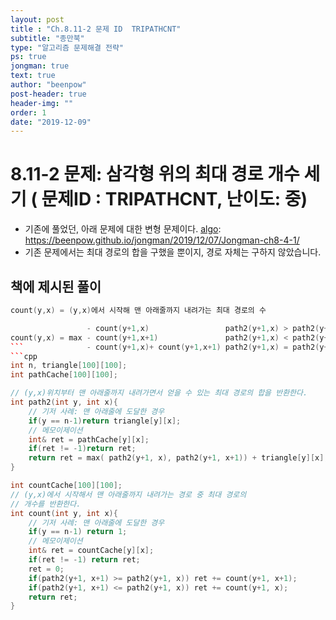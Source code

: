 ```yaml
---
layout: post
title : "Ch.8.11-2 문제 ID  TRIPATHCNT"
subtitle: "종만북"
type: "알고리즘 문제해결 전략"
ps: true
jongman: true
text: true
author: "beenpow"
post-header: true
header-img: ""
order: 1
date: "2019-12-09"
---
```


# 8.11-2 문제: 삼각형 위의 최대 경로 개수 세기 ( 문제ID : TRIPATHCNT, 난이도: 중)
[algo]: <https://algospot.com/judge/problem/read/TRIPATHCNT>

- 기존에 풀었던, 아래 문제에 대한 변형 문제이다.
[algo]: <https://beenpow.github.io/jongman/2019/12/07/Jongman-ch8-4-1/>
- 기존 문제에서는 최대 경로의 합을 구했을 뿐이지, 경로 자체는 구하지 않았습니다.

## 책에 제시된 풀이

```cpp
count(y,x) = (y,x)에서 시작해 맨 아래줄까지 내려가는 최대 경로의 수

                 - count(y+1,x)                 path2(y+1,x) > path2(y+1,x+1)
count(y,x) = max - count(y+1,x+1)               path2(y+1,x) < path2(y+1,x+1)
```              - count(y+1,x)+ count(y+1,x+1) path2(y+1,x) = path2(y+1,x+1)
```cpp
int n, triangle[100][100];
int pathCache[100][100];

// (y,x)위치부터 맨 아래줄까지 내려가면서 얻을 수 있는 최대 경로의 합을 반환한다.
int path2(int y, int x){
    // 기저 사례: 맨 아래줄에 도달한 경우
    if(y == n-1)return triangle[y][x];
    // 메모이제이션
    int& ret = pathCache[y][x];
    if(ret != -1)return ret;
    return ret = max( path2(y+1, x), path2(y+1, x+1)) + triangle[y][x];
}

int countCache[100][100];
// (y,x)에서 시작해서 맨 아래줄까지 내려가는 경로 중 최대 경로의
// 개수를 반환한다.
int count(int y, int x){
    // 기저 사례: 맨 아래줄에 도달한 경우
    if(y == n-1) return 1;
    // 메모이제이션
    int& ret = countCache[y][x];
    if(ret != -1) return ret;
    ret = 0;
    if(path2(y+1, x+1) >= path2(y+1, x)) ret += count(y+1, x+1);
    if(path2(y+1, x+1) <= path2(y+1, x)) ret += count(y+1, x);
    return ret;
}
```

